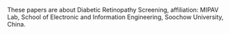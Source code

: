 These papers are about Diabetic Retinopathy Screening, affiliation: MIPAV Lab, School of Electronic and Information Engineering, Soochow University, China.
